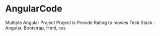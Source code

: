 # AngularCode
Multiple Angular Project 
Project is Provide Rating to movies
Teck Stack : Angular, Bootstrap, Html, css
